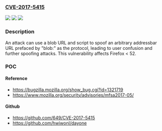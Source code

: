 ### [CVE-2017-5415](https://cve.mitre.org/cgi-bin/cvename.cgi?name=CVE-2017-5415)
![](https://img.shields.io/static/v1?label=Product&message=Firefox&color=blue)
![](https://img.shields.io/static/v1?label=Version&message=%3C%2052%20&color=brighgreen)
![](https://img.shields.io/static/v1?label=Vulnerability&message=Addressbar%20spoofing%20through%20blob%20URL&color=brighgreen)

### Description

An attack can use a blob URL and script to spoof an arbitrary addressbar URL prefaced by "blob:" as the protocol, leading to user confusion and further spoofing attacks. This vulnerability affects Firefox < 52.

### POC

#### Reference
- https://bugzilla.mozilla.org/show_bug.cgi?id=1321719
- https://www.mozilla.org/security/advisories/mfsa2017-05/

#### Github
- https://github.com/649/CVE-2017-5415
- https://github.com/hwiwonl/dayone

